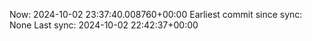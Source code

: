Now: 2024-10-02 23:37:40.008760+00:00 Earliest commit since sync: None Last sync: 2024-10-02 22:42:37+00:00
